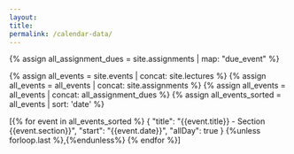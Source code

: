 ```yaml
---
layout: 
title: 
permalink: /calendar-data/
---
```


{% assign all_assignment_dues = site.assignments | map: "due_event" %}

{% assign all_events = site.events | concat: site.lectures %}
{% assign all_events = all_events | concat: site.assignments %}
{% assign all_events = all_events | concat: all_assignment_dues %}
{% assign all_events_sorted = all_events | sort: 'date' %}

[{% for event in all_events_sorted %}
    {
		"title": "{{event.title}} - Section {{event.section}}",
		"start": "{{event.date}}",
		"allDay": true
	}
	{%unless forloop.last %},{%endunless%} {% endfor %}]
